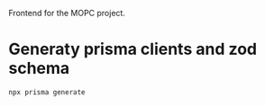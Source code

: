 Frontend for the MOPC project.


# Generaty prisma clients and zod schema
```bash
npx prisma generate
```